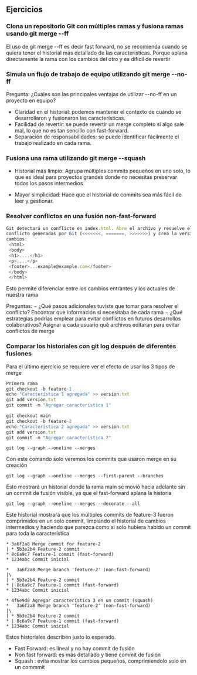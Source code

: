 ## Ejercicios

### Clona un repositorio Git con múltiples ramas y fusiona ramas usando git merge --ff

El uso de git merge --ff es decir fast forward, no se recomienda cuando se quiera tener el historial más detallado de las caracteristicas. Porque aplana directamente la rama con los cambios del otro y es dificil de revertir

### Simula un flujo de trabajo de equipo utilizando git merge --no-ff

Pregunta: ¿Cuáles son las principales ventajas de utilizar --no-ff en un proyecto en equipo?

- Claridad en el historial: podemos mantener el contexto de cuándo se desarrollaron y fusionaron las características.
- Facilidad de revertir: se puede revertir un merge completo si algo sale mal, lo que no es tan sencillo con fast-forward.
- Separación de responsabilidades: se puede identificar fácilmente el trabajo realizado en cada rama.
### Fusiona una rama utilizando git merge --squash

- Historial más limpio: Agrupa múltiples commits pequeños en uno solo, lo que es ideal para proyectos grandes donde no necesitas preservar todos los pasos intermedios.

- Mayor simplicidad: Hace que el historial de commits sea más fácil de leer y gestionar.

### Resolver conflictos en una fusión non-fast-forward

```Javascript
Git detectará un conflicto en index.html. Abre el archivo y resuelve el conflicto. Elimina las líneas de
conflicto generadas por Git (<<<<<<<, =======, >>>>>>>) y crea la versión final del archivo con ambos
cambios:
 <html>
 <body>
 <h1>....</h1>
 <p>....</p>
 <footer>...example@example.com</footer>
 </body>
 </html>
 ```

 Esto permite diferenciar entre los cambios entrantes y los actuales de nuestra rama

 Preguntas:
− ¿Qué pasos adicionales tuviste que tomar para resolver el conflicto?
 Encontrar que información si necesitaba de cada rama
− ¿Qué estrategias podrías emplear para evitar conflictos en futuros desarrollos colaborativos?
 Asignar a cada usuario qué archivos editaran para evitar conflictos de merge

 ### Comparar los historiales con git log después de diferentes fusiones

 Para el último ejercicio se requiere ver el efecto de usar los 3 tipos de merge

 ```Javascript
 Primera rama
git checkout -b feature-1
echo "Característica 1 agregada" >> version.txt
git add version.txt
git commit -m "Agregar característica 1"
```

```Javascript
git checkout main
git checkout -b feature-2
echo "Característica 2 agregada" >> version.txt
git add version.txt
git commit -m "Agregar característica 2"
```

```
git log --graph --oneline --merges
```

Con este comando solo veremos los commits que usaron merge en su creación

```
git log --graph --oneline --merges --first-parent --branches
```

Esto mostrará un historial donde la rama main se movió hacia adelante sin un commit de fusión visible, ya que el fast-forward aplana la historia

```
git log --graph --oneline --merges --decorate --all
```
Este historial mostrará que los múltiples commits de feature-3 fueron comprimidos en un solo commit, limpiando el historial de cambios intermedios y haciendo que parezca como si solo hubiera habido un commit para toda la característica

```
* 3a6f2a8 Merge commit for feature-2
| * 5b3e2b4 Feature-2 commit
* 8c6a9c7 Feature-1 commit (fast-forward)
* 1234abc Commit inicial
```


```
*   3a6f2a8 Merge branch 'feature-2' (non-fast-forward)
|\
| * 5b3e2b4 Feature-2 commit
* | 8c6a9c7 Feature-1 commit (fast-forward)
* 1234abc Commit inicial
```

```
* 4f6e9d8 Agregar característica 3 en un commit (squash)
*   3a6f2a8 Merge branch 'feature-2' (non-fast-forward)
|\
| * 5b3e2b4 Feature-2 commit
* | 8c6a9c7 Feature-1 commit (fast-forward)
* 1234abc Commit inicial
```

Estos historiales describen justo lo esperado.

- Fast Forward: es lineal y no hay commit de fusión
- Non fast forward: es más detallado y tiene commit de fusión
- Squash : evita mostrar los cambios pequeños, comprimiendolo solo en un commmit
